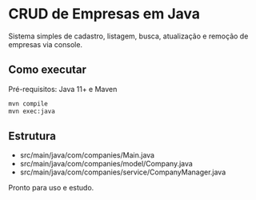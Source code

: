 # CRUD de Empresas em Java

Sistema simples de cadastro, listagem, busca, atualização e remoção de empresas via console.

## Como executar

Pré-requisitos: Java 11+ e Maven

```bash
mvn compile
mvn exec:java
```

## Estrutura

- src/main/java/com/companies/Main.java
- src/main/java/com/companies/model/Company.java
- src/main/java/com/companies/service/CompanyManager.java

Pronto para uso e estudo.
